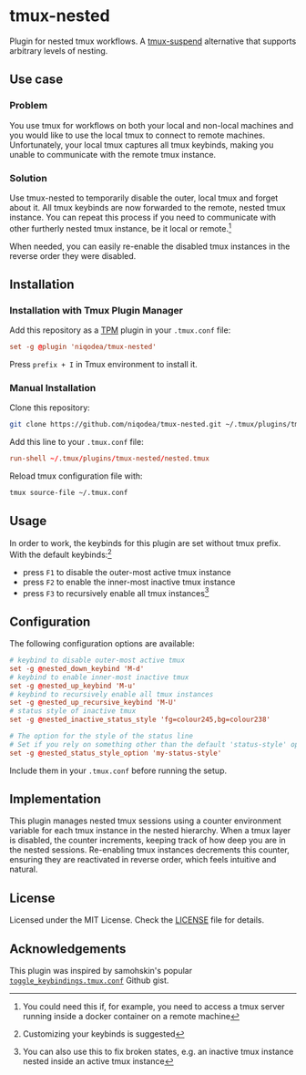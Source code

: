# tmux-nested

Plugin for nested tmux workflows. A [tmux-suspend](https://github.com/MunifTanjim/tmux-suspend) alternative that supports arbitrary levels of nesting.

## Use case

### Problem

You use tmux for workflows on both your local and non-local machines and you would like to use the local tmux to connect to remote machines. Unfortunately, your local tmux captures all tmux keybinds, making you unable to communicate with the remote tmux instance.

### Solution

Use tmux-nested to temporarily disable the outer, local tmux and forget about it. All tmux keybinds are now forwarded to the remote, nested tmux instance. You can repeat this process if you need to communicate with other furtherly nested tmux instance, be it local or remote.[^1]

When needed, you can easily re-enable the disabled tmux instances in the reverse order they were disabled.

## Installation

### Installation with Tmux Plugin Manager

Add this repository as a [TPM](https://github.com/tmux-plugins/tpm) plugin in your `.tmux.conf` file:

```conf
set -g @plugin 'niqodea/tmux-nested'
```

Press `prefix + I` in Tmux environment to install it.

### Manual Installation

Clone this repository:

```bash
git clone https://github.com/niqodea/tmux-nested.git ~/.tmux/plugins/tmux-nested
```

Add this line to your `.tmux.conf` file:

```conf
run-shell ~/.tmux/plugins/tmux-nested/nested.tmux
```

Reload tmux configuration file with:

```sh
tmux source-file ~/.tmux.conf
```

## Usage

In order to work, the keybinds for this plugin are set without tmux prefix. With the default keybinds:[^2]

- press `F1` to disable the outer-most active tmux instance
- press `F2` to enable the inner-most inactive tmux instance
- press `F3` to recursively enable all tmux instances[^3]

## Configuration

The following configuration options are available:

```conf
# keybind to disable outer-most active tmux
set -g @nested_down_keybind 'M-d'
# keybind to enable inner-most inactive tmux
set -g @nested_up_keybind 'M-u'
# keybind to recursively enable all tmux instances
set -g @nested_up_recursive_keybind 'M-U'
# status style of inactive tmux
set -g @nested_inactive_status_style 'fg=colour245,bg=colour238'

# The option for the style of the status line
# Set if you rely on something other than the default 'status-style' option for it
set -g @nested_status_style_option 'my-status-style'
```

Include them in your `.tmux.conf` before running the setup.

## Implementation

This plugin manages nested tmux sessions using a counter environment variable for each tmux instance in the nested hierarchy. When a tmux layer is disabled, the counter increments, keeping track of how deep you are in the nested sessions. Re-enabling tmux instances decrements this counter, ensuring they are reactivated in reverse order, which feels intuitive and natural.

## License

Licensed under the MIT License. Check the [LICENSE](./LICENSE) file for details.

## Acknowledgements

This plugin was inspired by samohskin's popular [`toggle_keybindings.tmux.conf`](https://gist.github.com/samoshkin/05e65f7f1c9b55d3fc7690b59d678734) Github gist.


[^1]: You could need this if, for example, you need to access a tmux server running inside a docker container on a remote machine
[^2]: Customizing your keybinds is suggested
[^3]: You can also use this to fix broken states, e.g. an inactive tmux instance nested inside an active tmux instance
